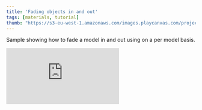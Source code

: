 ```yaml
---
title: 'Fading objects in and out'
tags: [materials, tutorial]
thumb: "https://s3-eu-west-1.amazonaws.com/images.playcanvas.com/projects/12/436566/440B17-image-75.jpg"
---
```


Sample showing how to fade a model in and out using on a per model basis.

<div className="iframe-container">
    <iframe loading="lazy" src="https://playcanv.as/p/kvToWplO/" title="Fading objects in and out" webkitallowfullscreen="true" mozallowfullscreen="true" allow="autoplay" allowfullscreen="true" allowvr="" scrolling="no" frameborder="0" />
</div>
